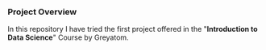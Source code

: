 ### Project Overview

 In this repository I have tried the first project offered in the "**Introduction to Data Science**" Course by Greyatom.


